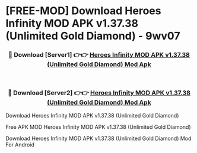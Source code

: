 # [FREE-MOD] Download Heroes Infinity MOD APK v1.37.38 (Unlimited Gold Diamond) - 9wv07


<div align="center">
<h3>🔴 Download [Server1] 👉👉 <a href="https://apk-comot.site?title=Heroes_Infinity_MOD_APK_v1.37.38_(Unlimited_Gold_Diamond)">Heroes Infinity MOD APK v1.37.38 (Unlimited Gold Diamond) Mod Apk</a></h3><br>

<h3>🔴 Download [Server2] 👉👉 <a href="https://apk-comot.site?title=Heroes_Infinity_MOD_APK_v1.37.38_(Unlimited_Gold_Diamond)">Heroes Infinity MOD APK v1.37.38 (Unlimited Gold Diamond) Mod Apk</a></h3>
</div>



Download Heroes Infinity MOD APK v1.37.38 (Unlimited Gold Diamond) 

Free APK MOD Heroes Infinity MOD APK v1.37.38 (Unlimited Gold Diamond) 

Download Heroes Infinity MOD APK v1.37.38 (Unlimited Gold Diamond) Mod For Android
